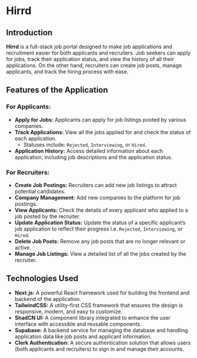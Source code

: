 # Hirrd

## Introduction

**Hirrd** is a full-stack job portal designed to make job applications and recruitment easier for both applicants and recruiters. Job seekers can apply for jobs, track their application status, and view the history of all their applications. On the other hand, recruiters can create job posts, manage applicants, and track the hiring process with ease.

## Features of the Application

### For Applicants:
- **Apply for Jobs:** Applicants can apply for job listings posted by various companies.
- **Track Applications:** View all the jobs applied for and check the status of each application.
  - Statuses include: `Rejected`, `Interviewing`, or `Hired`.
- **Application History:** Access detailed information about each application, including job descriptions and the application status.

### For Recruiters:
- **Create Job Postings:** Recruiters can add new job listings to attract potential candidates.
- **Company Management:** Add new companies to the platform for job postings.
- **View Applicants:** Check the details of every applicant who applied to a job posted by the recruiter.
- **Update Application Status:** Update the status of a specific applicant’s job application to reflect their progress i.e. `Rejected`, `Interviewing`, or `Hired`.
- **Delete Job Posts:** Remove any job posts that are no longer relevant or active.
- **Manage Job Listings:** View a detailed list of all the jobs created by the recruiter.

## Technologies Used

- **Next.js:** A powerful React framework used for building the frontend and backend of the application.
- **TailwindCSS:** A utility-first CSS framework that ensures the design is responsive, modern, and easy to customize.
- **ShadCN UI:** A component library integrated to enhance the user interface with accessible and reusable components.
- **Supabase:** A backend service for managing the database and handling application data like job posts and applicant information.
- **Clerk Authentication:** A secure authentication solution that allows users (both applicants and recruiters) to sign in and manage their accounts.
